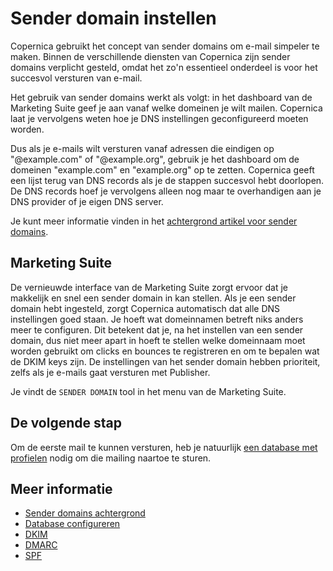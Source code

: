 # Sender domain instellen

Copernica gebruikt het concept van sender domains om e-mail simpeler te maken. 
Binnen de verschillende diensten van Copernica zijn sender domains verplicht gesteld, 
omdat het zo'n essentieel onderdeel is voor het succesvol versturen van e-mail.

Het gebruik van sender domains werkt als volgt: in het dashboard van de Marketing Suite
geef je aan vanaf welke domeinen je wilt mailen. Copernica laat je vervolgens weten hoe 
je DNS instellingen geconfigureerd moeten worden. 

Dus als je e-mails wilt versturen vanaf adressen die eindigen op "@example.com" of "@example.org",
gebruik je het dashboard om de domeinen "example.com" en "example.org" op te zetten. Copernica
geeft een lijst terug van DNS records als je de stappen succesvol hebt doorlopen. De DNS records
hoef je vervolgens alleen nog maar te overhandigen aan je DNS provider of je eigen DNS server.

Je kunt meer informatie vinden in het [achtergrond artikel voor sender domains](./sender-domains).


## Marketing Suite

De vernieuwde interface van de Marketing Suite zorgt ervoor dat je makkelijk en snel
een sender domain in kan stellen. Als je een sender domain hebt ingesteld, zorgt Copernica 
automatisch dat alle DNS instellingen goed staan. Je hoeft wat domeinnamen betreft niks
anders meer te configuren. Dit betekent dat je, na het instellen van een sender domain,
dus niet meer apart in hoeft te stellen welke domeinnaam moet worden gebruikt om clicks en 
bounces te registreren en om te bepalen wat de DKIM keys zijn. De instellingen van het 
sender domain hebben prioriteit, zelfs als je e-mails gaat versturen met Publisher. 

Je vindt de `SENDER DOMAIN` tool in het menu van de Marketing Suite.


## De volgende stap

Om de eerste mail te kunnen versturen, heb je natuurlijk [een database met profielen](quick-database-guide) 
nodig om die mailing naartoe te sturen.

## Meer informatie

* [Sender domains achtergrond](./sender-domains)
* [Database configureren](./quick-database-guide)
* [DKIM](./dkim)
* [DMARC](./dmarc)
* [SPF](./spf)
